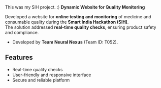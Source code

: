 This was my SIH project. :)
**Dynamic Website for Quality Monitoring**  

Developed a website for **online testing and monitoring** of medicine and consumable quality during the **Smart India Hackathon (SIH)**.  
The solution addressed **real-time quality checks**, ensuring product safety and compliance.  

- Developed by **Team Neural Nexus** (Team ID: T052).

## Features  
- Real-time quality checks  
- User-friendly and responsive interface  
- Secure and reliable platform  

